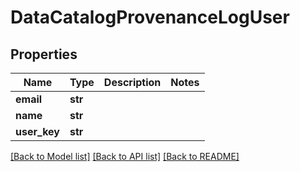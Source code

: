# DataCatalogProvenanceLogUser

## Properties
Name | Type | Description | Notes
------------ | ------------- | ------------- | -------------
**email** | **str** |  | 
**name** | **str** |  | 
**user_key** | **str** |  | 

[[Back to Model list]](../README.md#documentation-for-models) [[Back to API list]](../README.md#documentation-for-api-endpoints) [[Back to README]](../README.md)


